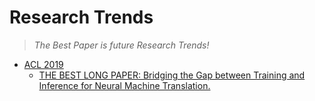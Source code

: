 # Research Trends
> *The Best Paper is future Research Trends!*

  - [ACL 2019](http://www.acl2019.org/EN/winners-of-acl-2019-best-paper-awards.xhtml)
    - [THE BEST LONG PAPER: Bridging the Gap between Training and Inference for Neural Machine Translation.](https://www.aclweb.org/anthology/P19-1426)
